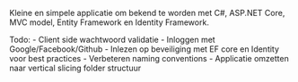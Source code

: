 Kleine en simpele applicatie om bekend te worden met C#, ASP.NET Core, MVC model, Entity Framework en Identity Framework.

Todo:
	- Client side wachtwoord validatie
	- Inloggen met Google/Facebook/Github
	- Inlezen op beveiliging met EF core en Identity voor best practices
	- Verbeteren naming conventions
	- Applicatie omzetten naar vertical slicing folder structuur